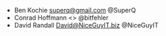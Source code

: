 * Ben Kochie <superq@gmail.com> @SuperQ
* Conrad Hoffmann <> @bitfehler
* David Randall <David@NiceGuyIT.biz> @NiceGuyIT
